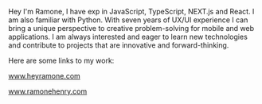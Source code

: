 Hey I'm Ramone, I have exp in JavaScript, TypeScript, NEXT.js and React. I am also familiar with Python. With seven years of UX/UI experience I can bring a unique perspective to creative problem-solving for mobile and web applications. I am always interested and eager to learn new technologies and contribute to projects that are innovative and forward-thinking.

Here are some links to my work: 

www.heyramone.com

www.ramonehenry.com
